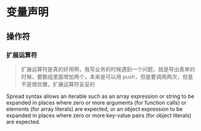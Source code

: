 # 变量声明

## 操作符

### 扩展运算符

> 扩展运算符是真的好用啊，我写业务的时候遇到一个问题，就是导出表单的时候，要数组里面增加两个，本来是可以用 push，但是要调用两次，但是不是很优雅，扩展运算符妥妥的

Spread syntax allows an iterable such as an array expression or string to be expanded in places where zero or more arguments (for function calls) or elements (for array literals) are expected, or an object expression to be expanded in places where zero or more key-value pairs (for object literals) are expected.
